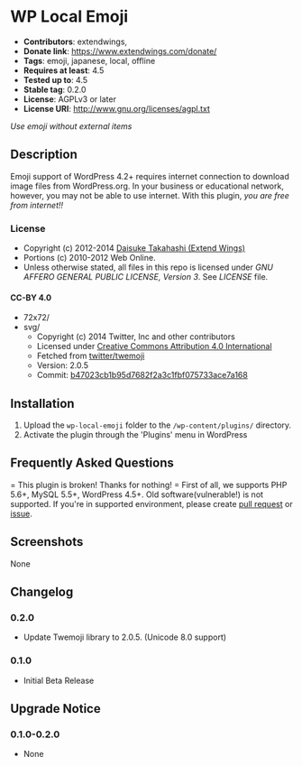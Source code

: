 # WP Local Emoji
* **Contributors**: extendwings,
* **Donate link**: https://www.extendwings.com/donate/
* **Tags**: emoji, japanese, local, offline
* **Requires at least**: 4.5
* **Tested up to**: 4.5
* **Stable tag**: 0.2.0
* **License**: AGPLv3 or later
* **License URI**: http://www.gnu.org/licenses/agpl.txt

*Use emoji without external items*

## Description

Emoji support of WordPress 4.2+ requires internet connection to download image files from WordPress.org. In your business or educational network, however, you may not be able to use internet.
With this plugin, *you are free from internet!!*

### License
* Copyright (c) 2012-2014 [Daisuke Takahashi (Extend Wings)](https://www.extendwings.com/)
* Portions (c) 2010-2012 Web Online.
* Unless otherwise stated, all files in this repo is licensed under *GNU AFFERO GENERAL PUBLIC LICENSE, Version 3*. See *LICENSE* file.

#### CC-BY 4.0
* 72x72/
* svg/
	* Copyright (c) 2014 Twitter, Inc and other contributors
	* Licensed under [Creative Commons Attribution 4.0 International](https://raw.githubusercontent.com/twitter/twemoji/3e21d10e5a01dabcbb7b5bd260b78a909a7b7f28/LICENSE-GRAPHICS)
	* Fetched from [twitter/twemoji](https://github.com/twitter/twemoji)
	* Version: 2.0.5
	* Commit: [b47023cb1b95d7682f2a3c1fbf075733ace7a168](https://github.com/twitter/twemoji/commit/b47023cb1b95d7682f2a3c1fbf075733ace7a168)

## Installation

1. Upload the `wp-local-emoji` folder to the `/wp-content/plugins/` directory.
1. Activate the plugin through the 'Plugins' menu in WordPress

## Frequently Asked Questions

= This plugin is broken! Thanks for nothing! =
First of all, we supports PHP 5.6+, MySQL 5.5+, WordPress 4.5+. Old software(vulnerable!) is not supported.
If you're in supported environment, please create [pull request](https://github.com/shield-9/wp-local-emoji/compare/) or [issue](https://github.com/shield-9/wp-local-emoji/issues/new).

## Screenshots

None

## Changelog

### 0.2.0
* Update Twemoji library to 2.0.5. (Unicode 8.0 support)

### 0.1.0
* Initial Beta Release

## Upgrade Notice

### 0.1.0-0.2.0
* None
